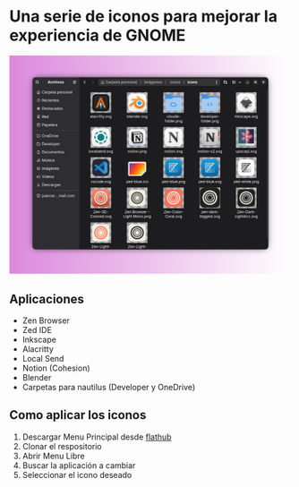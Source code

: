 # Una serie de iconos para mejorar la experiencia de GNOME

![iconos](./assets/icons.png)

## Aplicaciones

- Zen Browser
- Zed IDE
- Inkscape
- Alacritty
- Local Send
- Notion (Cohesion)
- Blender
- Carpetas para nautilus (Developer y OneDrive)

## Como aplicar los iconos

1. Descargar Menu Principal desde [flathub](https://flathub.org/apps/page.codeberg.libre_menu_editor.LibreMenuEditor)
2. Clonar el respositorio
3. Abrir Menu Libre
4. Buscar la aplicación a cambiar
5. Seleccionar el icono deseado
